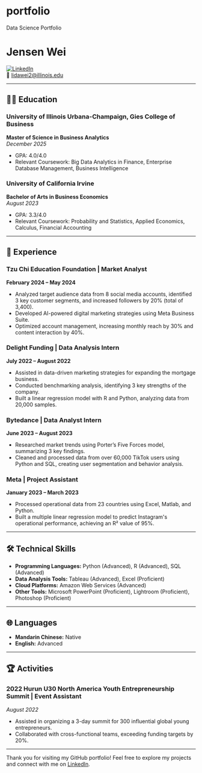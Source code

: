 # portfolio
Data Science Portfolio 
# Jensen Wei

[![LinkedIn](https://img.shields.io/badge/LinkedIn-Connect-blue)](https://www.linkedin.com/in/jensen-wei)  
📧 lidawei2@illinois.edu 

---

## 👨‍🎓 Education

### University of Illinois Urbana-Champaign, Gies College of Business  
**Master of Science in Business Analytics**  
*December 2025*  
- GPA: 4.0/4.0  
- Relevant Coursework: Big Data Analytics in Finance, Enterprise Database Management, Business Intelligence

### University of California Irvine  
**Bachelor of Arts in Business Economics**  
*August 2023*  
- GPA: 3.3/4.0  
- Relevant Coursework: Probability and Statistics, Applied Economics, Calculus, Financial Accounting

---

## 💼 Experience

### Tzu Chi Education Foundation | Market Analyst  
**February 2024 – May 2024**  
- Analyzed target audience data from 8 social media accounts, identified 3 key customer segments, and increased followers by 20% (total of 3,400).
- Developed AI-powered digital marketing strategies using Meta Business Suite.
- Optimized account management, increasing monthly reach by 30% and content interaction by 40%.

### Delight Funding | Data Analysis Intern  
**July 2022 – August 2022**  
- Assisted in data-driven marketing strategies for expanding the mortgage business.
- Conducted benchmarking analysis, identifying 3 key strengths of the company.
- Built a linear regression model with R and Python, analyzing data from 20,000 samples.

### Bytedance | Data Analyst Intern  
**June 2023 – August 2023**  
- Researched market trends using Porter’s Five Forces model, summarizing 3 key findings.
- Cleaned and processed data from over 60,000 TikTok users using Python and SQL, creating user segmentation and behavior analysis.

### Meta | Project Assistant  
**January 2023 – March 2023**  
- Processed operational data from 23 countries using Excel, Matlab, and Python.
- Built a multiple linear regression model to predict Instagram's operational performance, achieving an R² value of 95%.

---

## 🛠️ Technical Skills

- **Programming Languages:** Python (Advanced), R (Advanced), SQL (Advanced)
- **Data Analysis Tools:** Tableau (Advanced), Excel (Proficient)
- **Cloud Platforms:** Amazon Web Services (Advanced)
- **Other Tools:** Microsoft PowerPoint (Proficient), Lightroom (Proficient), Photoshop (Proficient)

---

## 🌐 Languages

- **Mandarin Chinese:** Native
- **English:** Advanced

---

## 🏆 Activities

### 2022 Hurun U30 North America Youth Entrepreneurship Summit | Event Assistant  
*August 2022*  
- Assisted in organizing a 3-day summit for 300 influential global young entrepreneurs.
- Collaborated with cross-functional teams, exceeding funding targets by 20%.

---

Thank you for visiting my GitHub portfolio! Feel free to explore my projects and connect with me on [LinkedIn](https://www.linkedin.com/in/jensen-wei).

